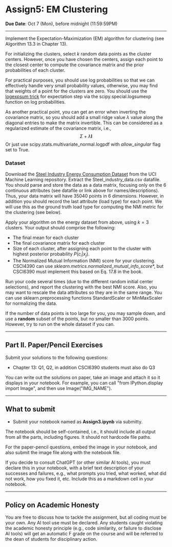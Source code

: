 <!--
.. title: CSCI4390-6390 Assign3
.. slug: dm_assign3
.. date: 2021-09-29 12:00:01 UTC-04:00
.. tags:
.. category:
.. link:
.. description:
.. has_math: True
.. type: text
-->

# Assign5: EM Clustering

**Due Date**: Oct 7 (Mon), before midnight (11:59:59PM)

---

Implement the Expectation-Maximization (EM) algorithm for clustering
(see Algorithm 13.3 in Chapter 13).

For initializing the clusters, select $k$ random data points as the cluster
centers. However, once you have chosen the centers, assign each point to the
closest center to compute the covariance matrix and the prior probabilities
of each cluster.

For practical purposes, you should use log probabilities so that we can
effectively handle very small probability values,
otherwise, you may find that
weights of a point for the clusters are zero.
You should use the [logexpsum
trick](https://blog.feedly.com/tricks-of-the-trade-logsumexp/) for
expectation step via the scipy.special.logsumexp function on log probabilities.

As another practical point, you can get an error when inverting the covariance
matrix, so you should add a small ridge value $\lambda$ value along the
diagonal entries to make the matrix invertible. This can be considered
as a regularized estimate of the covariance matrix, i.e., $$\Sigma +
\lambda \mathbf{I}$$
Or just use scipy.stats.multivariate_normal.logpdf with *allow_singular* flag set to True.


### Dataset

Download the [Steel Industry Energy Consumption
Dataset](https://archive.ics.uci.edu/dataset/851/steel+industry+energy+consumption) from the UCI
Machine Learning repository. Extract the Steel_industry_data.csv datafile. You should parse and
store the data as a data matrix, focusing only on the 6 continuous
attributes (see datafile or link above for names/descriptions). Thus, your data matrix
will have 35040 points in 6 dimensions. However, in addition you should
record the last attribute (load type) for each point. We will use this as
the ground truth load type for
computing the NMI metric for the clustering (see below).


Apply your algorithm on the energy dataset from above, using $k=3$ clusters.
Your output should comprise the following:

* The final mean for each cluster
* The final covariance matrix for each cluster
* Size of each cluster, after assigning  each point to the cluster with highest posterior probability $P(c_i | x_j)$.
* The Normalized Mutual Information (NMI) score for your clustering.
    CSCI4390 can use *sklearn.metrics.normalized_mutual_info_score**, but
    CSCI6390 must implement this based on Eq. 17.8 in the book.

Run your code several times (due to the different random initial center
selections),  and report the clustering with the best NMI score. Also, you
may want to rescale the data attributes so they are in the same range. You
can use sklearn.preprocessing functions StandardScaler or MinMaxScaler for
normalizing the data.

If the number of data points is too large for you, you may sample down, and
use a **random** subset of the points, but no smaller than 3000 points.
However, try to run on the whole dataset if you can.

---
## Part II. Paper/Pencil Exercises

Submit your solutions to the following questions:

* Chapter 13: Q1, Q2, in addition CSCI6390 students must also do Q3

You can write out the solutions on paper, take an image and attach it so it
displays in your notebook. For example, you can call "from IPython.display import Image", and then use
Image("IMG_NAME").


---

## What to submit

* Submit your notebook named as **Assign3.ipynb** via submitty.

The notebook
should be self-contained, i.e., it should include all output from all the
parts, including figures. It should not hardcode file paths.

For the paper-pencil questions, embed the image in your notebook, and also
submit the image file along with the notebook file.

If you decide to consult ChatGPT (or other similar AI tools), you must
declare this in your notebook, with a brief text description of your
successes and failures, e.g., what prompts you tried, what worked, what did
not work, how you fixed it, etc. Include this as a markdown cell in your
notebook.


---

## Policy on Academic Honesty

You are free to discuss how to tackle the assignment, but all coding must be
your own. Any AI tool use must be declared. Any students caught violating
the academic honesty principle (e.g., code similarity, or failure to
disclose AI tools) will get an automatic F grade on the course and will be
referred to the dean of students for disciplinary action.
